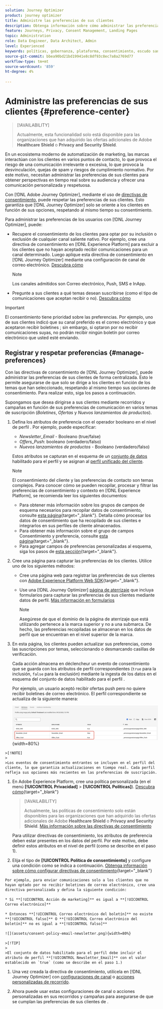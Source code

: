 ```yaml
---
solution: Journey Optimizer
product: journey optimizer
title: Administre las preferencias de sus clientes
description: Obtenga información sobre cómo administrar las preferencias de los usuarios mediante el uso de directivas de consentimiento
feature: Journeys, Privacy, Consent Management, Landing Pages
topic: Administration
role: Data Engineer, Data Architect, Admin
level: Experienced
keywords: políticas, gobernanza, plataforma, consentimiento, escudo sanitario
source-git-commit: bbea90bd21bd19941e8c8df93c8ec7a8a2769d77
workflow-type: tm+mt
source-wordcount: '859'
ht-degree: 4%

---
```


# Administre las preferencias de sus clientes {#preference-center}

>[!AVAILABILITY]
>
>Actualmente, esta funcionalidad solo está disponible para las organizaciones que han adquirido las ofertas adicionales de Adobe **Healthcare Shield** o **Privacy and Security Shield**.

En un ecosistema moderno de automatización de marketing, las marcas interactúan con los clientes en varios puntos de contacto, lo que provoca el riesgo de una comunicación irrelevante o excesiva, lo que provoca la desvinculación, quejas de spam y riesgos de cumplimiento normativo. Por este motivo, necesitan administrar las preferencias de sus clientes para obtener perspectivas en tiempo real sobre su audiencia y ofrecer una comunicación personalizada y respetuosa.

Con [!DNL Adobe Journey Optimizer], mediante el uso de [directivas de consentimiento](consent.md), puede respetar las preferencias de sus clientes<!-- in terms of **channels** and **topics**-->. Esto garantiza que [!DNL Journey Optimizer] solo se oriente a los clientes en función de sus opciones<!-- their preferred channels and on the subscription topics-->, respetando al mismo tiempo su consentimiento.

Para administrar las preferencias de los usuarios con [!DNL Journey Optimizer], puede:

* Recupere el consentimiento de los clientes para optar por su inclusión o exclusión de cualquier canal saliente nativo. Por ejemplo, cree una directiva de consentimiento en [!DNL Experience Platform] para excluir a los clientes que no hayan aceptado recibir comunicaciones para un canal determinado. Luego aplique esta directiva de consentimiento en [!DNL Journey Optimizer] mediante una configuración de canal de correo electrónico. [Descubra cómo](consent.md#surface-marketing-actions)

  >[!NOTE]
  >
  >Los canales admitidos son Correo electrónico, Push, SMS e InApp.<!--To check-->

* Pregunte a sus clientes a qué temas desean suscribirse (como el tipo de comunicaciones que aceptan recibir o no). [Descubra cómo](#manage-preferences)

>[!IMPORTANT]
>
>El consentimiento tiene prioridad sobre las preferencias. Por ejemplo, uno de sus clientes indicó que su canal preferido es el correo electrónico y que aceptaron recibir boletines <!-- they are interested in yoga-->; sin embargo, si optaron por no recibir comunicaciones suyas, no podrán recibir ningún boletín por correo electrónico que usted esté enviando<!-- on yoga-->.

## Registrar y respetar preferencias {#manage-preferences}

Con las directivas de consentimiento de [!DNL Journey Optimizer], puede administrar las preferencias de sus clientes de forma centralizada. Esto le permite asegurarse de que solo se dirige a los clientes en función de los temas que han seleccionado, respetando al mismo tiempo sus opciones de consentimiento. Para realizar esto, siga los pasos a continuación.

Supongamos que desea dirigirse a sus clientes mediante recorridos y campañas en función de sus preferencias de comunicación en varios temas de suscripción (*Boletines*, *Ofertas* y *Nuevos lanzamientos de productos*).

1. Defina los atributos de preferencia con el operador booleano en el nivel de perfil <!--how??-->. Por ejemplo, puede especificar:

   * *Newsletter_Email* - Booleano (true/false)
   * *Offers_Push*: booleano (verdadero/falso)
   * *Nuevos lanzamientos de productos* - Booleano (verdadero/falso)

   Estos atributos se capturan en el esquema de un [conjunto de datos](../data/get-started-datasets.md) habilitado para el perfil y se asignan al [perfil unificado del cliente](../audience/get-started-profiles.md).

   >[!NOTE]
   >
   >El consentimiento del cliente y las preferencias de contacto son temas complejos. Para conocer cómo se pueden recopilar, procesar y filtrar las preferencias de consentimiento y contexto en [!DNL Experience Platform], se recomienda leer los siguientes documentos:
   >
   >* Para obtener más información sobre los grupos de campos de esquema necesarios para recopilar datos de consentimiento, consulte [esta página](https://experienceleague.adobe.com/en/docs/experience-platform/landing/governance-privacy-security/consent/adobe/overview){target="_blank"}. Detalla cómo procesar los datos de consentimiento que ha recopilado de sus clientes e integrarlos en sus perfiles de cliente almacenados.
   >* Para obtener más información sobre el grupo de campos Consentimiento y preferencia, consulte [esta página](https://experienceleague.adobe.com/en/docs/experience-platform/xdm/field-groups/profile/consents#ingest){target="_blank"}.
   >* Para agregar campos de preferencias personalizadas al esquema, siga los pasos de [esta sección](https://experienceleague.adobe.com/en/docs/experience-platform/landing/governance-privacy-security/consent/adobe/dataset#custom-consent){target="_blank"}.

1. Cree una página para capturar las preferencias de los clientes. Utilice uno de los siguientes métodos:

   * Cree una página web para registrar las preferencias de sus clientes con [Adobe Experience Platform Web SDK](https://experienceleague.adobe.com/en/docs/experience-platform/web-sdk/home){target="_blank"}.

   * Use una [!DNL Journey Optimizer] [página de aterrizaje](../landing-pages/create-lp.md) que incluya formularios para capturar las preferencias de sus clientes mediante datos de perfil.  [Más información en formularios](../landing-pages/lp-forms.md) <!--Forms not released/announced yet - TBC-->

     >[!NOTE]
     >
     >Asegúrese de que el dominio de la página de aterrizaje que está utilizando pertenece a la marca superior y no a una submarca. De hecho, las preferencias recopiladas se almacenan en los datos de perfil que se encuentran en el nivel superior de la marca.

1. En esta página, los clientes pueden actualizar sus preferencias, como las suscripciones por temas, seleccionando o desmarcando casillas de verificación.

   Cada acción almacena en déclencheur un evento de consentimiento que se guarda con los atributos de perfil correspondientes (`true` para la inclusión, `false` para la exclusión) mediante la ingesta de los datos en el esquema del conjunto de datos habilitado para el perfil <!-- that contains the corresponding preference fields-->.

   <!--Record your users' preferences through the web page or landing page that you created. The data is saved against the corresponding profile, meaning that the preference data is ingested into a Profile-enabled dataset whose schema contains consent/preference fields.-->

   Por ejemplo, un usuario <!--whose email address is john.black@lumamail.com--> aceptó recibir ofertas push pero no quiere recibir boletines de correo electrónico. El perfil correspondiente se actualiza de la siguiente manera:

   ![](assets/profile-preference-attributes.png){width=80%}

<!--The corresponding profile dataset is updated as follows:

|Attribute = Email id | Attribute = Offers_Push | Attribute = Newsletters_Email |
|---------|----------|---------|
| john.black@lumamail.com | Y | N |-->

    >[!NOTE]
    >
    >Los eventos de consentimiento entrantes se incluyen en el perfil del cliente, lo que garantiza actualizaciones en tiempo real. Cada perfil refleja sus opciones más recientes en las preferencias de suscripción.

1. En Adobe Experience Platform, cree una política personalizada (en el menú **[!UICONTROL Privacidad]** > **[!UICONTROL Políticas]**). [Descubra cómo](https://experienceleague.adobe.com/docs/experience-platform/data-governance/policies/user-guide.html?lang=es#create-policy){target="_blank"}

   >[!AVAILABILITY]
   >
   >Actualmente, las políticas de consentimiento solo están disponibles para las organizaciones que han adquirido las ofertas adicionales de Adobe **Healthcare Shield** o **Privacy and Security Shield**. [Más información sobre las directivas de consentimiento](consent.md)

   Para utilizar directivas de consentimiento, los atributos de preferencia deben estar presentes en los datos del perfil. Por este motivo, debe definir estos atributos en el nivel de perfil (como se describe en el paso 1).

1. Elija el tipo de **[!UICONTROL Política de consentimiento]** y configure una condición como se indica a continuación. [Obtenga información sobre cómo configurar directivas de consentimiento](https://experienceleague.adobe.com/docs/experience-platform/data-governance/policies/user-guide.html?lang=es#consent-policy){target="_blank"}

<!--Consent policies are comprised of two logical components:

* **If**: The condition that will trigger the policy check, based on a certain marketing action (email, SMS, push, custom action, etc.) being performed, the presence of certain data usage labels, or a combination of the two.

* **Then**: The consent attribute must be present for a profile to be included in the action that triggered the policy. More than one field can also be selected.-->

    Por ejemplo, para enviar comunicaciones solo a los clientes que no hayan optado por no recibir boletines de correo electrónico, cree una directiva personalizada y defina la siguiente condición:
    
    * Si **[!UICONTROL Acción de marketing]** es igual a **[!UICONTROL Correo electrónico]**
    
    * Entonces **[!UICONTROL Correo electrónico del boletín]** no existe **[!UICONTROL falso]** O **[!UICONTROL Correo electrónico del boletín]** no es igual a **[!UICONTROL falso]**
    
    ![](assets/consent-policy-email-newsletter.png){width=80%}
    
    >[!TIP]
    >
    >El conjunto de datos habilitado para el perfil debe incluir el atributo de perfil **[!UICONTROL Newsletter_Email]** con el valor establecido en `true` (como se describe en el paso 1.)

1. Una vez creada la directiva de consentimiento, utilícela en [!DNL Journey Optimizer] con [configuraciones de canal](consent.md#surface-marketing-actions) o [acciones personalizadas de recorrido](consent.md#journey-custom-actions).

1. Ahora puede usar estas configuraciones de canal o acciones personalizadas en sus recorridos y campañas para asegurarse de que se cumplan las preferencias de sus clientes de <!--targeted-->.
